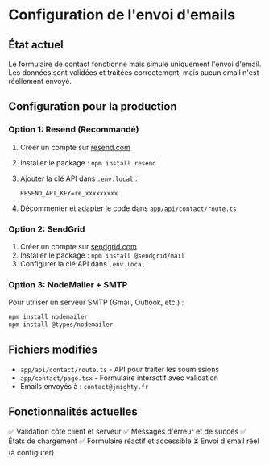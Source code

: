 # Configuration de l'envoi d'emails

## État actuel

Le formulaire de contact fonctionne mais simule uniquement l'envoi d'email. Les données sont validées et traitées correctement, mais aucun email n'est réellement envoyé.

## Configuration pour la production

### Option 1: Resend (Recommandé)

1. Créer un compte sur [resend.com](https://resend.com)
2. Installer le package : `npm install resend`
3. Ajouter la clé API dans `.env.local` :

   ```text
   RESEND_API_KEY=re_xxxxxxxxx
   ```

4. Décommenter et adapter le code dans `app/api/contact/route.ts`

### Option 2: SendGrid

1. Créer un compte sur [sendgrid.com](https://sendgrid.com)
2. Installer le package : `npm install @sendgrid/mail`
3. Configurer la clé API dans `.env.local`

### Option 3: NodeMailer + SMTP

Pour utiliser un serveur SMTP (Gmail, Outlook, etc.) :

```bash
npm install nodemailer
npm install @types/nodemailer
```

## Fichiers modifiés

- `app/api/contact/route.ts` - API pour traiter les soumissions
- `app/contact/page.tsx` - Formulaire interactif avec validation
- Emails envoyés à : `contact@jmighty.fr`

## Fonctionnalités actuelles

✅ Validation côté client et serveur
✅ Messages d'erreur et de succès
✅ États de chargement
✅ Formulaire réactif et accessible
⏳ Envoi d'email réel (à configurer)
